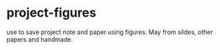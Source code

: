 # project-figures
use to save project note and paper using figures. May from sildes, other papers and handmade.
